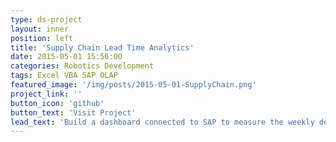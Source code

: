 ```yaml
---
type: ds-project
layout: inner
position: left
title: 'Supply Chain Lead Time Analytics'
date: 2015-05-01 15:56:00
categories: Robotics Development
tags: Excel VBA SAP OLAP
featured_image: '/img/posts/2015-05-01-SupplyChain.png'
project_link: ''
button_icon: 'github'
button_text: 'Visit Project'
lead_text: 'Build a dashboard connected to SAP to measure the weekly development of lead times along the supply chain. The goal was to reduce the overall lead time and identify bottlenecks in the supply chain.'
---
```

